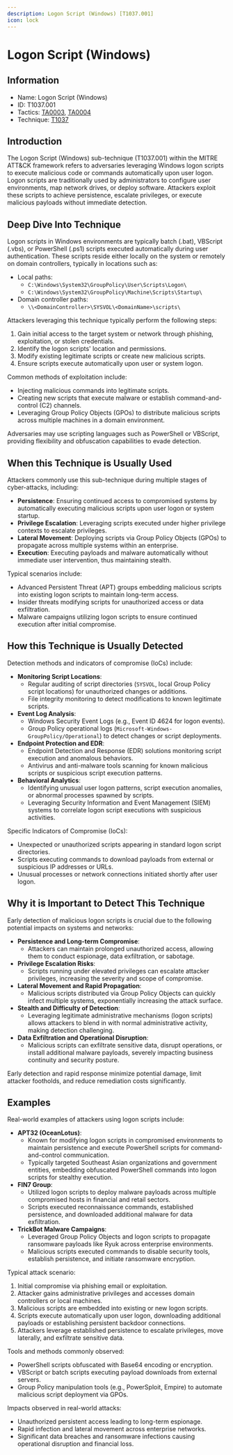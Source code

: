 ```yaml
---
description: Logon Script (Windows) [T1037.001]
icon: lock
---
```


# Logon Script (Windows)

## Information

* Name: Logon Script (Windows)
* ID: T1037.001
* Tactics: [TA0003](../), [TA0004](../../ta0004/)
* Technique: [T1037](./)

## Introduction

The Logon Script (Windows) sub-technique (T1037.001) within the MITRE ATT\&CK framework refers to adversaries leveraging Windows logon scripts to execute malicious code or commands automatically upon user logon. Logon scripts are traditionally used by administrators to configure user environments, map network drives, or deploy software. Attackers exploit these scripts to achieve persistence, escalate privileges, or execute malicious payloads without immediate detection.

## Deep Dive Into Technique

Logon scripts in Windows environments are typically batch (.bat), VBScript (.vbs), or PowerShell (.ps1) scripts executed automatically during user authentication. These scripts reside either locally on the system or remotely on domain controllers, typically in locations such as:

* Local paths:
  * `C:\Windows\System32\GroupPolicy\User\Scripts\Logon\`
  * `C:\Windows\System32\GroupPolicy\Machine\Scripts\Startup\`
* Domain controller paths:
  * `\\<DomainController>\SYSVOL\<DomainName>\scripts\`

Attackers leveraging this technique typically perform the following steps:

1. Gain initial access to the target system or network through phishing, exploitation, or stolen credentials.
2. Identify the logon scripts' location and permissions.
3. Modify existing legitimate scripts or create new malicious scripts.
4. Ensure scripts execute automatically upon user or system logon.

Common methods of exploitation include:

* Injecting malicious commands into legitimate scripts.
* Creating new scripts that execute malware or establish command-and-control (C2) channels.
* Leveraging Group Policy Objects (GPOs) to distribute malicious scripts across multiple machines in a domain environment.

Adversaries may use scripting languages such as PowerShell or VBScript, providing flexibility and obfuscation capabilities to evade detection.

## When this Technique is Usually Used

Attackers commonly use this sub-technique during multiple stages of cyber-attacks, including:

* **Persistence**: Ensuring continued access to compromised systems by automatically executing malicious scripts upon user logon or system startup.
* **Privilege Escalation**: Leveraging scripts executed under higher privilege contexts to escalate privileges.
* **Lateral Movement**: Deploying scripts via Group Policy Objects (GPOs) to propagate across multiple systems within an enterprise.
* **Execution**: Executing payloads and malware automatically without immediate user intervention, thus maintaining stealth.

Typical scenarios include:

* Advanced Persistent Threat (APT) groups embedding malicious scripts into existing logon scripts to maintain long-term access.
* Insider threats modifying scripts for unauthorized access or data exfiltration.
* Malware campaigns utilizing logon scripts to ensure continued execution after initial compromise.

## How this Technique is Usually Detected

Detection methods and indicators of compromise (IoCs) include:

* **Monitoring Script Locations**:
  * Regular auditing of script directories (`SYSVOL`, local Group Policy script locations) for unauthorized changes or additions.
  * File integrity monitoring to detect modifications to known legitimate scripts.
* **Event Log Analysis**:
  * Windows Security Event Logs (e.g., Event ID 4624 for logon events).
  * Group Policy operational logs (`Microsoft-Windows-GroupPolicy/Operational`) to detect changes or script deployments.
* **Endpoint Protection and EDR**:
  * Endpoint Detection and Response (EDR) solutions monitoring script execution and anomalous behaviors.
  * Antivirus and anti-malware tools scanning for known malicious scripts or suspicious script execution patterns.
* **Behavioral Analytics**:
  * Identifying unusual user logon patterns, script execution anomalies, or abnormal processes spawned by scripts.
  * Leveraging Security Information and Event Management (SIEM) systems to correlate logon script executions with suspicious activities.

Specific Indicators of Compromise (IoCs):

* Unexpected or unauthorized scripts appearing in standard logon script directories.
* Scripts executing commands to download payloads from external or suspicious IP addresses or URLs.
* Unusual processes or network connections initiated shortly after user logon.

## Why it is Important to Detect This Technique

Early detection of malicious logon scripts is crucial due to the following potential impacts on systems and networks:

* **Persistence and Long-term Compromise**:
  * Attackers can maintain prolonged unauthorized access, allowing them to conduct espionage, data exfiltration, or sabotage.
* **Privilege Escalation Risks**:
  * Scripts running under elevated privileges can escalate attacker privileges, increasing the severity and scope of compromise.
* **Lateral Movement and Rapid Propagation**:
  * Malicious scripts distributed via Group Policy Objects can quickly infect multiple systems, exponentially increasing the attack surface.
* **Stealth and Difficulty of Detection**:
  * Leveraging legitimate administrative mechanisms (logon scripts) allows attackers to blend in with normal administrative activity, making detection challenging.
* **Data Exfiltration and Operational Disruption**:
  * Malicious scripts can exfiltrate sensitive data, disrupt operations, or install additional malware payloads, severely impacting business continuity and security posture.

Early detection and rapid response minimize potential damage, limit attacker footholds, and reduce remediation costs significantly.

## Examples

Real-world examples of attackers using logon scripts include:

* **APT32 (OceanLotus)**:
  * Known for modifying logon scripts in compromised environments to maintain persistence and execute PowerShell scripts for command-and-control communication.
  * Typically targeted Southeast Asian organizations and government entities, embedding obfuscated PowerShell commands into logon scripts for stealthy execution.
* **FIN7 Group**:
  * Utilized logon scripts to deploy malware payloads across multiple compromised hosts in financial and retail sectors.
  * Scripts executed reconnaissance commands, established persistence, and downloaded additional malware for data exfiltration.
* **TrickBot Malware Campaigns**:
  * Leveraged Group Policy Objects and logon scripts to propagate ransomware payloads like Ryuk across enterprise environments.
  * Malicious scripts executed commands to disable security tools, establish persistence, and initiate ransomware encryption.

Typical attack scenario:

1. Initial compromise via phishing email or exploitation.
2. Attacker gains administrative privileges and accesses domain controllers or local machines.
3. Malicious scripts are embedded into existing or new logon scripts.
4. Scripts execute automatically upon user logon, downloading additional payloads or establishing persistent backdoor connections.
5. Attackers leverage established persistence to escalate privileges, move laterally, and exfiltrate sensitive data.

Tools and methods commonly observed:

* PowerShell scripts obfuscated with Base64 encoding or encryption.
* VBScript or batch scripts executing payload downloads from external servers.
* Group Policy manipulation tools (e.g., PowerSploit, Empire) to automate malicious script deployment via GPOs.

Impacts observed in real-world attacks:

* Unauthorized persistent access leading to long-term espionage.
* Rapid infection and lateral movement across enterprise networks.
* Significant data breaches and ransomware infections causing operational disruption and financial loss.
